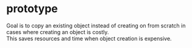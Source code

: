 # prototype

<p> 
Goal is to copy an existing object instead of creating on from scratch in cases where creating an object is costly. <br/>
This saves resources and time when object creation is expensive. <br/>
</p>